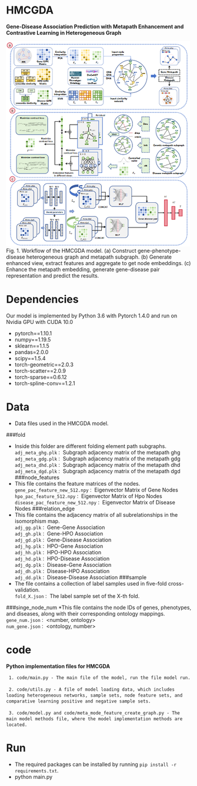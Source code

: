 # HMCGDA
**Gene-Disease Association Prediction with Metapath Enhancement and Contrastive Learning in Heterogeneous Graph**

<img src="Fig1.png" style="width: 500px">\
Fig. 1. Workflow of the HMCGDA model. (a) Construct gene-phenotype-disease heterogeneous graph and metapath subgraph. (b) Generate enhanced view, extract features and aggregate to get node embeddings. (c) Enhance the metapath embedding, generate gene-disease pair representation and predict the results.

# Dependencies
Our model is implemented by Python 3.6 with Pytorch 1.4.0 and run on Nvidia GPU with CUDA 10.0
- pytorch==1.10.1
- numpy==1.19.5
- sklearn==1.1.5
- pandas=2.0.0
- scipy==1.5.4
- torch-geometric==2.0.3
- torch-scatter==2.0.9
- torch-sparse==0.6.12
- torch-spline-conv==1.2.1
# Data
* Data files used in the HMCGDA model.

###fold
* Inside this folder are different folding element path subgraphs.\
    ``adj_meta_ghg.plk：`` Subgraph adjacency matrix of the metapath ghg\
    ``adj_meta_gdg.plk：`` Subgraph adjacency matrix of the metapath gdg\
    ``adj_meta_dhd.plk：`` Subgraph adjacency matrix of the metapath dhd\
    ``adj_meta_dgd.plk：`` Subgraph adjacency matrix of the metapath dgd 
###node_features
* This file contains the feature matrices of the nodes.\
    ``gene_pac_feature_new_512.npy：`` Eigenvector Matrix of Gene Nodes\
    ``hpo_pac_feature_512.npy：`` Eigenvector Matrix of Hpo Nodes\
    ``disease_pac_feature_new_512.npy：`` Eigenvector Matrix of Disease Nodes
###relation_edge
* This file contains the adjacency matrix of all subrelationships in the isomorphism map.\
    ``adj_gg.plk：`` Gene-Gene Association\
    ``adj_gh.plk：`` Gene-HPO Association\
    ``adj_gd.plk：`` Gene-Disease Association\
    ``adj_hg.plk：`` HPO-Gene Association\
    ``adj_hh.plk：`` HPO-HPO Association\
    ``adj_hd.plk：`` HPO-Disease Association\
    ``adj_dg.plk：`` Disease-Gene Association\
    ``adj_dh.plk：`` Disease-HPO Association\
    ``adj_dd.plk：`` Disease-Disease Association
###sample
* The file contains a collection of label samples used in five-fold cross-validation.\
    ``fold_X.json：`` The label sample set of the X-th fold.

###singe_node_num
*This file contains the node IDs of genes, phenotypes, and diseases, along with their corresponding ontology mappings.\
    ``gene_num.json：`` <number, ontology>\
    ``num_gene.json：`` <ontology, number>

# code
**Python implementation files for HMCGDA**

     1. code/main.py - The main file of the model, run the file model run.

     2. code/utils.py - A file of model loading data, which includes loading heterogeneous networks, sample sets, node feature sets, and comparative learning positive and negative sample sets.

     3. code/model.py and code/meta_mode_feature_create_graph.py - The main model methods file, where the model implementation methods are located.

# Run
 * The required packages can be installed by running `pip install -r requirements.txt`.
 * python main.py


